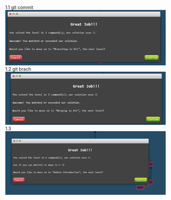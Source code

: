 1.1 git commit
![alt text](image.png)
1.2 git brach
![alt text](image1.png)
1.3
![alt text](image-1.png)
